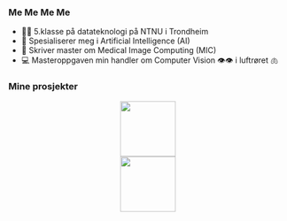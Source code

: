 ### Me Me Me Me

- 👩‍🎓 5.klasse på datateknologi på NTNU i Trondheim
- 🧠 Spesialiserer meg i Artificial Intelligence (AI)
- 🩻 Skriver master om Medical Image Computing (MIC)
- 💻 Masteroppgaven min handler om Computer Vision 👁️👁️ i luftrøret 🫁

### Mine prosjekter
<div id="header" align="center">
  <img src="https://media0.giphy.com/media/QeuIjgyfsHp6w/giphy.gif?cid=ecf05e47aq54dqsqpaw4mt8g56ozauluz6huxltni18gvah9&rid=giphy.gif&ct=g" width="100"/>
</div>

<div id="header" align="center">
  <img src="https://i.makeagif.com/media/7-16-2021/32WuYY.gif" width="100"/>
</div>
